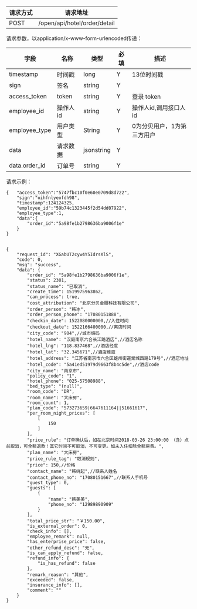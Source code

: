 请求方式|请求地址
----|---
POST|/open/api/hotel/order/detail

请求参数，以application/x-www-form-urlencoded传递：

字段|名称|类型|必填|描述
-----|-----|----|----|----
timestamp|时间戳 |long |Y|13位时间戳
sign|签名 |string |Y|
access_token|token | string |Y|登录 token
employee\_id| 操作人id|string |Y|操作人id,调用接口人 id
employee\_type| 用户类型|String|Y|0为分贝用户，1为第三方用户
data |请求数据| jsonstring |Y|
data.order_id|订单号|string|Y|

请求示例：


```
{	"access_token":"5747fbc10f0e60e0709d8d722",
	"sign":"oihfnlyeofdh98",
	"timestamp":124124325,
	"employee_id":"59b74c1323445f2d54dd07922",
	"employee_type":1,
	"data":{
		"order_id":"5a98fe1b2798636ba9006f1e"					
	}
}


```






```
{
    "request_id": "XGabUT2cyw4Y5IdrsXlS",
    "code": 0,
    "msg": "success",
    "data": {
        "order_id": "5a98fe1b2798636ba9006f1e",
        "status": 2301,
        "status_name": "已取消",
        "create_time": 1519975963862,
        "can_process": true,
        "cost_attribution": "北京分贝金服科技有限公司",
        "order_person": "韩冰",
        "order_person_phone": "17080151888",
        "checkin_date": 1522080000000,//入住时间
        "checkout_date": 1522166400000,//离店时间
        "city_code": "904",//城市编码
        "hotel_name": "汉庭南京六合长江路酒店",//酒店名称
        "hotel_lng": "118.837468",//酒店经度
        "hotel_lat": "32.345671",//酒店维度
        "hotel_address": "江苏省南京市六合区雄州街道棠城西路179号",//酒店地址
        "hotel_code": "5a41ed51979d9663f8b4c5de",//酒店code
        "city_name": "南京市",
        "policy_code": "1",
        "hotel_phone": "025-57508988",
        "bed_type": "(null)",
        "room_code": "DR",
        "room_name": "大床房",
        "room_count": 1,
        "plan_code": "573273659|6647611164||51661617",
        "per_room_night_prices": [
            [
                150
            ]
        ],
        "price_rule": "订单确认后，如在北京时间2018-03-26 23:00:00 （含）点前取消，可全额退款！其它时间不可取消，不可变更。如未入住扣除全额房费。",
        "plan_name": "大床房",
        "price_rule_tag": "取消规则",
        "price": 150,//价格
        "contact_name": "韩树起",//联系人姓名
        "contact_phone_no": "17080151667",//联系人手机号
        "guest_type": 0,
        "guests": [
            {
                "name": "韩美美",
                "phone_no": "12989890909"
            }
        ],
        "total_price_str": "￥150.00",
        "is_external_order": 0,
        "check_info": [],
        "employee_remark": null,
        "has_enterprise_price": false,
        "other_refund_desc": "无",
        "is_can_apply_refund": false,
        "refund_info": {
            "is_has_refund": false
        },
        "remark_reason": "其他",
        "exceeded": false,
        "insurance_info": [],
        "comment": ""
    }
}

```








